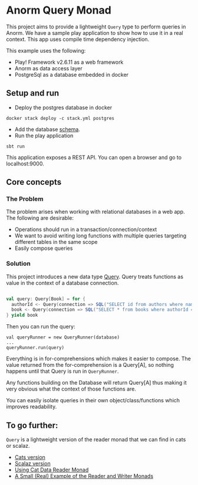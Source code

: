 # Anorm Query Monad 

This project aims to provide a lightweight `Query` type to perform queries in Anorm. 
We have a sample play application to show how to use it in a real context. 
This app uses compile time dependency injection.

This example uses the following:

- Play! Framework v2.6.11 as a web framework
- Anorm as data access layer
- PostgreSql as a database embedded in docker

## Setup and run

- Deploy the postgres database in docker
```
docker stack deploy -c stack.yml postgres
```

- Add the database [schema](conf/db/schema.sql).
- Run the play application
```
sbt run
```
This application exposes a REST API. You can open a browser and go to localhost:9000.

## Core concepts

### The Problem

The problem arises when working with relational databases in a web app. 
The following are desirable:

- Operations should run in a transaction/connection/context
- We want to avoid writing long functions with multiple queries targeting different tables in the same scope
- Easily compose queries

### Solution

This project introduces a new data type [Query](app/core/database/Query.scala).
Query treats functions as value in the context of a database connection. 
```scala 

val query: Query[Book] = for {
  authorId <- Query(connection => SQL("SELECT id from authors where name = $name").as(SqlParser.scalar[Int].single)
  book <- Query(connection => SQL("SELECT * from books where authorId = $authorId").as(SqlParser.scalar[Book].single)
} yield book
```

Then you can run the query:
```
val queryRunner = new QueryRunner(database)
...
queryRunner.run(query)
```

Everything is in for-comprehensions which makes it easier to compose. 
The value returned from the for-comprehension 
is a Query[A], so nothing happens until that Query is run in `QueryRunner`.

Any functions building on the Database will return Query[A] 
thus making it very obvious what the context of those functions are.

You can easily isolate queries in their own object/class/functions 
which improves readability. 


## To go further:

`Query` is a lightweight version of 
the reader monad that we can find in cats or scalaz.

- [Cats version](https://typelevel.org/cats/datatypes/kleisli.html)
- [Scalaz version](http://eed3si9n.com/learning-scalaz/Reader.html)
- [Using Cat Data Reader Monad](https://medium.com/@AyacheKhettar/using-cat-data-reader-monad-d70269fc451f)
- [A Small (Real) Example of the Reader and Writer Monads](https://underscore.io/blog/posts/2014/07/27/readerwriterstate.html)



